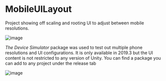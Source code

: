# MobileUILayout

Project showing off scaling and rooting UI to adjust between mobile resolutions. 

![image](https://imgur.com/t9t0qhp.png)

*The Device Simulator* package was used to test out multiple phone resolutions and UI configurations. It is only available in 2019.3 but the UI content is not restricted to any version of Unity. You can find a package you can add to any project under the release tab

![image](https://imgur.com/JpFBFHR.png)
